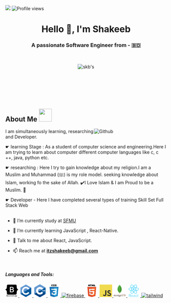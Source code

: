 ![](https://media-exp1.licdn.com/dms/image/C5616AQFQAsb2A7Rcow/profile-displaybackgroundimage-shrink_350_1400/0/1634615838111?e=1671667200&v=beta&t=2ZTNSN-i-71QMKLV7tJRsPrXPv_xEk1lKQw3vr1aLRU)
![Profile views](https://gpvc.arturio.dev/itzshakeeb)  

<h1 align="center">Hello 👋, I'm Shakeeb</h1>
<h3 align="center">A passionate Software Engineer from - 🇧🇩</h3>  <br>


 <p align="center"><img align="center" src="https://github-readme-streak-stats.herokuapp.com/?user=info-mdshakeeb&" alt="skb's" /></p>
 <br>
 
<p align="center"> <a href="https://github.com/shakilahmedatik/github-profile-trophy"><img src="https://github-profile-trophy.vercel.app/?username=info-mdshakeeb&row=1&column=6&theme=onedark" alt="" /></a> </p>  <br>



 <h2> About Me  <img src = "https://media2.giphy.com/media/ZGHpWzdOEkMKtwLqdc/giphy.gif?cid=ecf05e47a0n3gi1bfqntqmob8g9aid1oyj2wr3ds3mg700bl&rid=giphy.gif" width="40px" height="40px"></h2>
 <img width="45%" align="right" alt="Github" src="https://www.successsensation.com/wp-content/uploads/2021/02/b1.3.gif" />

 
 
I am simultaneously learning, researching and Developer.

☛ learning Stage : As a student of computer science and engineering.Here I am trying to learn about computer different computer languages ​​like c, c ++, java, python etc.

☛ researching : Here I try to gain knowledge about my religion.I am a Muslim and Muhammad (ﷺ) is my role model. seeking knowledge about Islam, working fo the sake of Allah. ✔️I Love Islam & I am Proud to be a Muslim. 🕋

☛ Developer - Here I have completed several types of training
Skill Set Full Stack Web  <br> <br>



- 🔭 I’m currently study at [SFMU](https://www.sfmu.edu.bd) 

- 🌱 I’m currently learning  JavaScript , React-Native.

- 💬 Talk to me about React, JavaScript.
 - 📫 Reach me at **itzshakeeb@gmail.com**  

 <br> 
<h5 align="left">Languages and Tools:</h5>  
<p align="left"> <a href="https://getbootstrap.com" target="_blank" rel="noreferrer"> <img src="https://raw.githubusercontent.com/devicons/devicon/master/icons/bootstrap/bootstrap-plain-wordmark.svg" alt="bootstrap" width="40" height="40"/> </a> <a href="https://www.cprogramming.com/" target="_blank" rel="noreferrer"> <img src="https://raw.githubusercontent.com/devicons/devicon/master/icons/c/c-original.svg" alt="c" width="40" height="40"/> </a> <a href="https://www.w3schools.com/cpp/" target="_blank" rel="noreferrer"> <img src="https://raw.githubusercontent.com/devicons/devicon/master/icons/cplusplus/cplusplus-original.svg" alt="cplusplus" width="40" height="40"/> </a> <a href="https://www.w3schools.com/css/" target="_blank" rel="noreferrer"> <img src="https://raw.githubusercontent.com/devicons/devicon/master/icons/css3/css3-original-wordmark.svg" alt="css3" width="40" height="40"/> </a> <a href="https://firebase.google.com/" target="_blank" rel="noreferrer"> <img src="https://www.vectorlogo.zone/logos/firebase/firebase-icon.svg" alt="firebase" width="40" height="40"/> </a> <a href="https://www.w3.org/html/" target="_blank" rel="noreferrer"> <img src="https://raw.githubusercontent.com/devicons/devicon/master/icons/html5/html5-original-wordmark.svg" alt="html5" width="40" height="40"/> </a> <a href="https://developer.mozilla.org/en-US/docs/Web/JavaScript" target="_blank" rel="noreferrer"> <img src="https://raw.githubusercontent.com/devicons/devicon/master/icons/javascript/javascript-original.svg" alt="javascript" width="40" height="40"/> </a> <a href="https://www.mongodb.com/" target="_blank" rel="noreferrer"> <img src="https://raw.githubusercontent.com/devicons/devicon/master/icons/mongodb/mongodb-original-wordmark.svg" alt="mongodb" width="40" height="40"/> </a> <a href="https://reactjs.org/" target="_blank" rel="noreferrer"> <img src="https://raw.githubusercontent.com/devicons/devicon/master/icons/react/react-original-wordmark.svg" alt="react" width="40" height="40"/> </a> <a href="https://tailwindcss.com/" target="_blank" rel="noreferrer"> <img src="https://www.vectorlogo.zone/logos/tailwindcss/tailwindcss-icon.svg" alt="tailwind" width="40" height="40"/> </a> </p>



